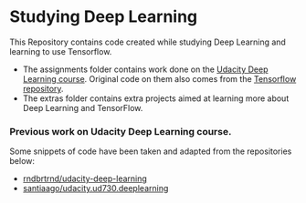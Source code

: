 # Studying Deep Learning

This Repository contains code created while studying Deep Learning and learning to use Tensorflow.

- The assignments folder contains work done on the [Udacity Deep Learning course](https://classroom.udacity.com/courses/ud730). Original code on them also comes from the [Tensorflow repository](https://github.com/tensorflow/tensorflow/tree/master/tensorflow/examples/udacity).
- The extras folder contains extra projects aimed at learning more about Deep Learning and TensorFlow.


### Previous work on Udacity Deep Learning course.

Some snippets of code have been taken and adapted from the repositories below:

 - [rndbrtrnd/udacity-deep-learning](https://github.com/rndbrtrnd/udacity-deep-learning)
 - [santiaago/udacity.ud730.deeplearning](https://github.com/santiaago/udacity.ud730.deeplearning)<br>

